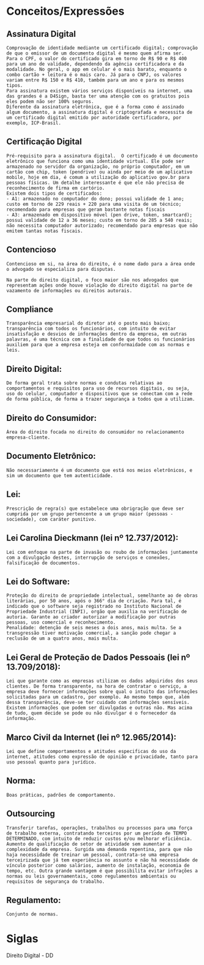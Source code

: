 # Conceitos/Expressões

## Assinatura Digital
    Comprovação de identidade mediante um certificado digital; comprovação de que o emissor de um documento digital é mesmo quem afirma ser.
    Para o CPF, o valor do certificado gira em torno de R$ 90 e R$ 400 para um ano de validade, dependendo da agência certificadora e da modalidade. No geral, o app em celular é o mais barato, enquanto o combo cartão + leitora é o mais caro. Já para o CNPJ, os valores variam entre R$ 150 e R$ 410, também para um ano e para os mesmos tipos.
    Para assinatura existem vários serviços disponíveis na internet, uma das grandes é a D4Sign, basta ter uma atenção com os gratuitos pois eles podem não ser 100% seguros.
    Diferente da assinatura eletrônica, que é a forma como é assinado algum documento, a assinatura digital é criptografada e necessita de um certificado digital emitido por autoridade certificadora, por exemplo, ICP-Brasil.
    
## Certificação Digital
    Pré-requisito para a assinatura digital.  O certificado é um documento eletrônico que funciona como uma identidade virtual. Ele pode ser armazenado no servidor da organização, no próprio computador, em um cartão com chip, token (pendrive) ou ainda por meio de um aplicativo mobile, hoje em dia, é comum a utilização do aplicativo gov.br para pessoas físicas. Um detalhe interessante é que ele não precisa de reconhecimento de firma em cartório.
    Existem dois tipos de certificados:
    - A1: armazenado no computador do dono; possui validade de 1 ano; custo em torno de 229 reais + 220 para uma visita de um técnico; recomendado para empresas que geram bastante notas fiscais
    - A3: armazenado em dispositivo móvel (pen drive, token, smartcard);  possui validade de 12 a 36 meses; custo em torno de 285 a 540 reais; não necessita computador autorizado; recomendado para empresas que não emitem tantas notas fiscais.
    
## Contencioso
    Contencioso em si, na área do direito, é o nome dado para a área onde o advogado se especializa para disputas.
    
    Na parte do direito digital, o foco maior são nos advogados que representam ações onde houve violação do direito digital na parte de vazamento de informações ou direitos autorais.
    
## Compliance
    Transparência empresarial do diretor até o posto mais baixo; transparência com todos os funcionários, com intuito de evitar insatisfação e desvios de informações dentro da empresa, em outras palavras, é uma técnica com a finalidade de que todos os funcionários auxiliem para que a empresa esteja em conformaidade com as normas e leis. 

## Direito Digital:
    De forma geral trata sobre normas e condutas relativas ao comportamentos e requisitos para uso de recursos digitais, ou seja,
    uso do celular, computador e dispositivos que se conectam com a rede de forma pública, de forma a trazer segurança a todos que a utilizam.

## Direito do Consumidor:
    Área do direito focada no direito do consumidor no relacionamento empresa-cliente.
    
## Documento Eletrônico:
    Não necessariamente é um documento que está nos meios eletrônicos, e sim um documento que tem autenticidade.
    
## Lei:
    Prescrição de regra(s) que estabelece uma obrigração que deve ser cumprida por um grupo pertencente a um grupo maior (pessoas - sociedade), com caráter punitivo.

## Lei Carolina Dieckmann (lei nº 12.737/2012):
    Lei com enfoque na parte de invasão ou roubo de informações juntamente com a divulgação destes, interrupção de serviços e conexões, falsificação de documentos.

## Lei do Software:
    Proteção do direito de propriedade intelectual, semelhante ao de obras literárias, por 50 anos, após o 366° dia de criação. Para tal, é indicado que o software seja registrado no Instituto Nacional de Propriedade Industrial (INPI), orgão que auxilia na verificação de autoria. Garante ao criador autorizar a modificação por outras pessoas, uso comercial e reconhecimento.
    Penalidade: detenção de seis meses a dois anos, mais multa. Se a transgressão tiver motivação comercial, a sanção pode chegar a reclusão de um a quatro anos, mais multa.

## Lei Geral de Proteção de Dados Pessoais (lei nº 13.709/2018):
    Lei que garante como as empresas utilizam os dados adquiridos dos seus clientes. De forma transparente, na hora de contratar o serviço, a empresa deve fornecer informações sobre qual o intuito das informações solicitadas para um cadastro, por exemplo. Ao mesmo tempo que, além dessa transparência, deve-se ter cuidado com informações sensíveis. Existem informações que podem ser divulgadas e outras não. Mas acima de tudo, quem decide se pode ou não divulgar é o fornecedor da informação.

## Marco Civil da Internet (lei nº 12.965/2014):
    Lei que define comportamentos e atitudes especificas do uso da internet, atitudes como expressão de opinião e privacidade, tanto para uso pessoal quanto para jurídico.
    
## Norma:
    Boas práticas, padrões de comportamento.

## Outsourcing
    Transferir tarefas, operações, trabalhos ou processos para uma força de trabalho externa, contratando terceiros por um período de TEMPO DETERMINADO, com intuito de reduzir custos e/ou melhorar eficiência.
    Aumento de qualificação de setor de atividade sem aumentar a complexidade da empresa. Surgida uma demanda repentina, para que não haja necessidade de treinar um pessoal, contrata-se uma empresa terceirizada que já tem experiência no assunto e não há necessidade de vínculo posterior como salários, aumento de instalação, economia de tempo, etc. Outra grande vantagem é que possibilita evitar infrações a normas ou leis governamentais, como regulamentos ambientais ou requisitos de segurança do trabalho.

## Regulamento:
    Conjunto de normas.

# Siglas

Direito Digital - DD
